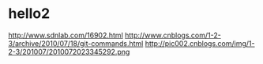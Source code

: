 # hello2
http://www.sdnlab.com/16902.html
http://www.cnblogs.com/1-2-3/archive/2010/07/18/git-commands.html
http://pic002.cnblogs.com/img/1-2-3/201007/2010072023345292.png
